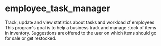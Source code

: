 # employee_task_manager
Track, update and view statistics about tasks and workload of employees
This program's goal is to help a business track and manage
stock of items in inventory. Suggestions are offered to the user on which
items should go for sale or get restocked.
